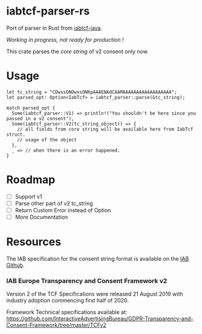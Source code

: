 # iabtcf-parser-rs

Port of parser in Rust from [iabtcf-java](https://github.com/InteractiveAdvertisingBureau/iabtcf-java).

*Working in progress, not ready for production !*

This crate parses the *core string* of v2 consent only now.

# Usage

```
let tc_string = "COwxsONOwxsONKpAAAENAdCAAMAAAAAAAAAAAAAAAAAA";
let parsed_opt: Option<IabTcf> = iabtcf_parser::parse(&tc_string);

match parsed_opt {
  Some(iabtcf_parser::V1) => println!("You shouldn't be here since you passed in a v2 consent"),
  Some(iabtcf_parser::V2(tc_string_object)) => {
    // all fields from core string will be available here from IabTcf struct.
    // usage of the object
  },
  _ => // when there is an error happened.
}
```

# Roadmap

- [ ] Support v1
- [ ] Parse other part of v2 tc_string
- [ ] Return Custom Error instead of Option
- [ ] More Documentation

# Resources

The IAB specification for the consent string format is available on the [IAB Github](https://github.com/InteractiveAdvertisingBureau/GDPR-Transparency-and-Consent-Framework/tree/master/TCFv2).

### IAB Europe Transparency and Consent Framework v2
Version 2 of the TCF Specifications were released 21 August 2019 with industry adoption commencing first half of 2020.

Framework Technical specifications available at: https://github.com/InteractiveAdvertisingBureau/GDPR-Transparency-and-Consent-Framework/tree/master/TCFv2

